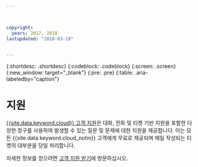 ```yaml
---



copyright:
  years: 2017, 2018
lastupdated: "2018-03-19"


---
```


{:shortdesc: .shortdesc}
{:codeblock: .codeblock}
{:screen: .screen}
{:new_window: target="_blank"}
{:pre: .pre}
{:table: .aria-labeledby="caption"}

# 지원

[{{site.data.keyword.cloud}} 고객 지원](https://console.bluemix.net/docs/get-support/howtogetsupport.html#getting-customer-support)은 대화, 전화 및 티켓 기반 지원을 포함한 다양한 창구를 사용하여 발생할 수 있는 질문 및 문제에 대한 지원을 제공합니다. 이는 모든 {{site.data.keyword.cloud_notm}} 고객에게 무료로 제공되며 매일 작성되는 티켓의 대부분을 당일 처리합니다. 

자세한 정보를 얻으려면 [고객 지원 받기](https://console.bluemix.net/docs/get-support/howtogetsupport.html#getting-customer-support)에 방문하십시오. 
